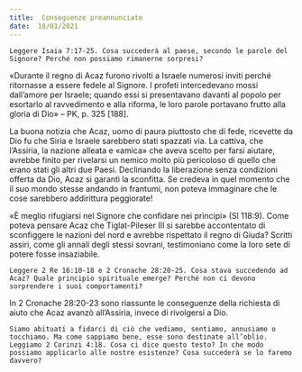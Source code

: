 ```yaml
---
title:  Conseguenze preannunciate
date:  18/01/2021
---
```


`Leggere Isaia 7:17-25. Cosa succederà al paese, secondo le parole del Signore? Perché non possiamo rimanerne sorpresi?`

«Durante il regno di Acaz furono rivolti a Israele numerosi inviti perché ritornasse a essere fedele al Signore. I profeti intercedevano mossi dall’amore per Israele; quando essi si presentavano davanti al popolo per esortarlo al ravvedimento e alla riforma, le loro parole portavano frutto alla gloria di Dio» – PK, p. 325 [188].

La buona notizia che Acaz, uomo di paura piuttosto che di fede, ricevette da Dio fu che Siria e Israele sarebbero stati spazzati via. La cattiva, che l’Assiria, la nazione alleata e «amica» che aveva scelto per farsi aiutare, avrebbe finito per rivelarsi un nemico molto più pericoloso di quello che erano stati gli altri due Paesi. Declinando la liberazione senza condizioni offerta da Dio, Acaz si garantì la sconfitta. Se credeva in quel momento che il suo mondo stesse andando in frantumi, non poteva immaginare che le cose sarebbero addirittura peggiorate!

«È meglio rifugiarsi nel Signore che confidare nei prìncipi» (Sl 118:9). Come poteva pensare Acaz che Tiglat-Pileser III si sarebbe accontentato di sconfiggere le nazioni del nord e avrebbe rispettato il regno di Giuda? Scritti assiri, come gli annali degli stessi sovrani, testimoniano come la loro sete di potere fosse insaziabile.

`Leggere 2 Re 16:10-18 e 2 Cronache 28:20-25. Cosa stava succedendo ad Acaz? Quale principio spirituale emerge? Perché non ci devono sorprendere i suoi comportamenti?`

In 2 Cronache 28:20-23 sono riassunte le conseguenze della richiesta di aiuto che Acaz avanzò all’Assiria, invece di rivolgersi a Dio.

`Siamo abituati a fidarci di ciò che vediamo, sentiamo, annusiamo o tocchiamo. Ma come sappiamo bene, esse sono destinate all’oblio. Leggiamo 2 Corinzi 4:18. Cosa ci dice questo testo? In che modo possiamo applicarlo alle nostre esistenze? Cosa succederà se lo faremo davvero?`